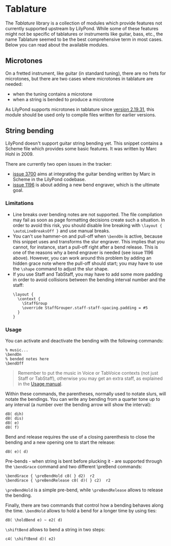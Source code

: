# Tablature

The *Tablature* library is a collection of modules which provide features not
currently supported upstream by LilyPond.  While some of these features
might not be specific of tablatures or instruments like guitar, bass, etc.,
the name Tablature seemed to be the best comprehensive term in most cases.
Below you can read about the available modules.

## Microtones

On a fretted instrument, like guitar (in standard tuning), there are no frets
for microtones, but there are two cases where microtones in tablature
are needed:

- when the tuning contains a microtone
- when a string is bended to produce a microtone

As LilyPond supports microtones in tablature since
[version 2.19.31](https://sourceforge.net/p/testlilyissues/issues/4643/),
this module should be used only to compile files written for earlier versions.

## String bending

LilyPond doesn't support guitar string bending yet.  This snippet
contains a Scheme file which provides some basic features.  It was
written by Marc Hohl in 2009.

There are currently two open issues in the tracker:

- [issue 3700](https://sourceforge.net/p/testlilyissues/issues/3700/)
  aims at integrating the guitar bending written by Marc in Scheme
  in the LilyPond codebase.
- [issue 1196](https://sourceforge.net/p/testlilyissues/issues/1196/)
  is about adding a new bend engraver, which is the ultimate goal.


### Limitations

- Line breaks over bending notes are not supported.  The file compilation
  may fail as soon as page formatting decisions create such a situation.
  In order to avoid this risk, you should disable line breaking with
  `\layout { \autoLineBreaksOff }` and use manual breaks.
- You can't use hammer-on and pull-off when `\bendOn` is active, because
  this snippet uses and transforms the slur engraver.  This implies that
  you cannot, for instance, start a pull-off right after a bend release.
  This is one of the reasons why a bend engraver is needed (see
  issue 1196 above). However, you can work around this problem by adding
  an hidden grace note  where the pull-off should start; you may have to
  use the `\shape` command to adjust the slur shape.
- If you use Staff and TabStaff, you may have to add some more padding
  in order to avoid collisions between the bending interval number and
  the staff:
  ```
  \layout {
    \context {
      \StaffGroup
      \override StaffGrouper.staff-staff-spacing.padding = #5
    }
  }
  ```


### Usage

You can activate and deactivate the bending with the following commands:

    % music...
    \bendOn
    % bended notes here
    \bendOff

> Remember to put the music in Voice or TabVoice contexts (not just Staff
> or TabStaff), otherwise you may get an extra staff, as explained in the
> [Usage manual](http://lilypond.org/doc/stable/Documentation/usage/common-errors.html#an-extra-staff-appears).

Within these commands, the parentheses, normally used to notate slurs,
will notate the bendings.  You can write any bending from a quarter
tone up to any interval (a number over the bending arrow will show
the interval):

    d8( dih)
    d8( dis)
    d8( e)
    d8( f)

Bend and release requires the use of a closing parenthesis to close the
bending and a new opening one to start the release:

    d8( e)( d)

Pre-bends - when string is bent before plucking it - are supported
through the `\bendGrace` command and two different \preBend commands:

    \bendGrace { \preBendHold c8( } d2)  r2
    \bendGrace { \preBendRelease c8( d)( } c2)  r2

`\preBendHold` is a simple pre-bend, while `\preBendRelease` allows to
release the bending.

Finally, there are two commands that control how a bending behaves
along the time.  `\bendHold` allows to hold a bend for a longer time
by using ties:

    d8( \holdBend e) ~ e2( d)

`\shiftBend` allows to bend a string in two steps:

    c4( \shiftBend d)( e2)
